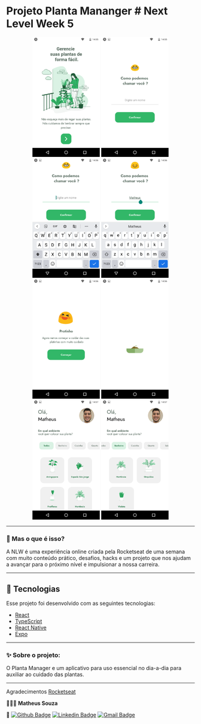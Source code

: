 # Projeto Planta Mananger # Next Level Week 5

<div align="center">
 
<img src="https://github.com/Mat20/Next-Level-Week-5/blob/main/src/assets/tile1.png" alt="Primeira Tela" width="180px"/>

<img src="https://github.com/Mat20/Next-Level-Week-5/blob/main/src/assets/tile2.png" alt="Segunda Tela" width="180px"/>

<img src="https://github.com/Mat20/Next-Level-Week-5/blob/main/src/assets/tile3.png" alt="Terceira Tela" width="180px"/>

<img src="https://github.com/Mat20/Next-Level-Week-5/blob/main/src/assets/tile4.png" alt="Quarta Tela" width="180px"/>

<img src="https://github.com/Mat20/Next-Level-Week-5/blob/main/src/assets/tile5.png" alt="Quinta Tela" width="180px"/>

<img src="https://github.com/Mat20/Next-Level-Week-5/blob/main/src/assets/tile6.png" alt="Sexta Tela" width="180px"/>

<img src="https://github.com/Mat20/Next-Level-Week-5/blob/main/src/assets/tile7.png" alt="Setima Tela" width="180px"/>

<img src="https://github.com/Mat20/Next-Level-Week-5/blob/main/src/assets/tile8.png" alt="Oitava Tela" width="180px"/>
  
</div>

---

### 🤔 Mas o que é isso?

A NLW é uma experiência online criada pela Rocketseat de uma semana com muito conteúdo prático, desafios, hacks e um projeto que nos ajudam a avançar para o próximo nível e impulsionar a nossa carreira.

---

## 🚀 Tecnologias

Esse projeto foi desenvolvido com as seguintes tecnologias:

- [React](https://reactjs.org)
- [TypeScript](https://www.typescriptlang.org/)
- [React Native](https://facebook.github.io/react-native/)
- [Expo](https://expo.io/)

---

### ✨ Sobre o projeto:

O Planta Manager e um aplicativo para uso essencial no dia-a-dia para auxiliar ao cuidado das plantas.


---

Agradecimentos [Rocketseat](https://rocketseat.com.br/)

👩🏻‍💻 **Matheus Souza**

:purple_heart:
[![Github Badge](https://img.shields.io/badge/-Github-242A2D?style=flat-square&logo=Github&logoColor=white&link=https://github.com/mat20)](https://github.com/mat20)
[![Linkedin Badge](https://img.shields.io/badge/-Linkedin-0077B5?style=flat-square&logo=Linkedin&logoColor=white&link=https://www.linkedin.com/in/matheus-souza-018012142/)](https://www.linkedin.com/in/matheus-souza-018012142/)
[![Gmail Badge](https://img.shields.io/badge/Gmail-c5392a?style=flat-square&logo=Gmail&logoColor=white&link=mailto:matheusouza12@gmail.com)](mailto:matheusouza12@gmail.com)
